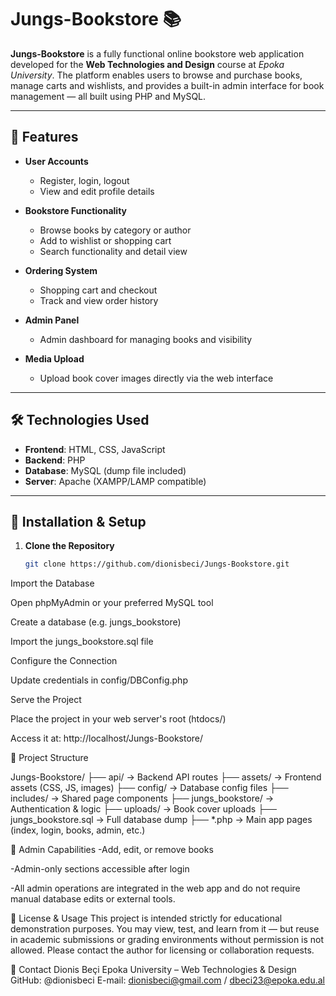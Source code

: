 # Jungs-Bookstore 📚

**Jungs-Bookstore** is a fully functional online bookstore web application developed for the **Web Technologies and Design** course at *Epoka University*. The platform enables users to browse and purchase books, manage carts and wishlists, and provides a built-in admin interface for book management — all built using PHP and MySQL.

---

## 🌟 Features

- **User Accounts**
  - Register, login, logout
  - View and edit profile details

- **Bookstore Functionality**
  - Browse books by category or author
  - Add to wishlist or shopping cart
  - Search functionality and detail view

- **Ordering System**
  - Shopping cart and checkout
  - Track and view order history

- **Admin Panel**
  - Admin dashboard for managing books and visibility

- **Media Upload**
  - Upload book cover images directly via the web interface

---

## 🛠️ Technologies Used

- **Frontend**: HTML, CSS, JavaScript
- **Backend**: PHP
- **Database**: MySQL (dump file included)
- **Server**: Apache (XAMPP/LAMP compatible)

---

## 🚀 Installation & Setup

1. **Clone the Repository**
   ```bash
   git clone https://github.com/dionisbeci/Jungs-Bookstore.git
Import the Database

Open phpMyAdmin or your preferred MySQL tool

Create a database (e.g. jungs_bookstore)

Import the jungs_bookstore.sql file

Configure the Connection

Update credentials in config/DBConfig.php

Serve the Project

Place the project in your web server's root (htdocs/)

Access it at: http://localhost/Jungs-Bookstore/

📁 Project Structure

Jungs-Bookstore/
├── api/               → Backend API routes
├── assets/            → Frontend assets (CSS, JS, images)
├── config/            → Database config files
├── includes/          → Shared page components
├── jungs_bookstore/   → Authentication & logic
├── uploads/           → Book cover uploads
├── jungs_bookstore.sql → Full database dump
├── *.php              → Main app pages (index, login, books, admin, etc.)

🔐 Admin Capabilities
-Add, edit, or remove books

-Admin-only sections accessible after login

-All admin operations are integrated in the web app and do not require manual database edits or external tools.


📄 License & Usage
This project is intended strictly for educational demonstration purposes.
You may view, test, and learn from it — but reuse in academic submissions or grading environments without permission is not allowed.
Please contact the author for licensing or collaboration requests.


👤 Contact
Dionis Beçi
Epoka University – Web Technologies & Design
GitHub: @dionisbeci
E-mail: dionisbeci@gmail.com / dbeci23@epoka.edu.al
